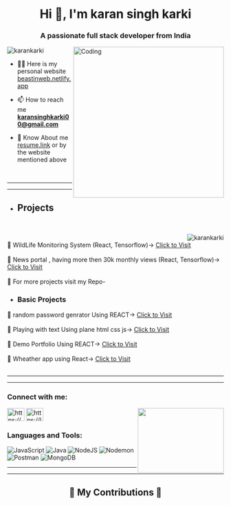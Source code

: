 <h1 align="center">Hi 👋, I'm <span>karan singh karki<span></h1>
<h3 align="center">A passionate full stack developer from India</h3>
<img align="right" src="https://media.giphy.com/media/RbDKaczqWovIugyJmW/giphy.gif" width="350" alt="Coding">

<p align="left"> <img src="https://komarev.com/ghpvc/?username=karankarki&label=Profile%20views&color=0e75b6&style=flat" alt="karankarki" /> </p>



- 👨‍💻 Here is my personal website [beastinweb.netlify.app](beastinweb.netlify.app)

- 📫 How to reach me **karansinghkarki00@gmail.com**

- 📄 Know About me [resume.link](resume.link) or by the website mentioned above

 <br>
 <hr>
  <hr>


 - <h2 align="left">  Projects </h2>
 <br>
 <p><img align="right"  src="https://github-readme-stats.vercel.app/api/top-langs?username=karankarki&show_icons=true&locale=en&layout=compact" alt="karankarki" /></p>
 <br>
 👾 WildLife Monitoring System (React, Tensorflow)->  <a href="https://wildeye.netlify.app/">Click to Visit</a><br><br>
 👾 News portal , having more then 30k monthly views (React, Tensorflow)->  <a href="https://kurmanchalakhbar.com/">Click to Visit</a><br><br>
  👾 For more projects visit my Repo-
 
 



  - <h3 align="left">Basic  Projects </h3>
 👾 random password genrator Using REACT->  <a href="https://karankarki.github.io/Password_genrator/">Click to Visit</a><br><br>
 👾 Playing with text Using plane html css js->  <a href="https://karankarki.github.io/Text_WEb_Reactjs/">Click to Visit</a><br><br>
 👾 Demo Portfolio Using REACT->  <a href="https://beastinweb.netlify.app/#Home">Click to Visit</a><br><br>
 👾 Wheather app using React->  <a href="https://beastweatherapp.netlify.app/">Click to Visit</a><br><br>
 
 

 <hr>
  <hr>
 


<h3 align="left">Connect with me:</h3>

<img align="right" width="200" height="150" src="https://i.imgflip.com/65efzo.gif"  />
<p align="left">
<a href="https://linkedin.com/in/https://www.linkedin.com/in/karan-singh-karki-/" target="blank"><img align="center" src="https://raw.githubusercontent.com/rahuldkjain/github-profile-readme-generator/master/src/images/icons/Social/linked-in-alt.svg" alt="https://www.linkedin.com/in/karan-singh-karki-/" height="30" width="40" /></a>
<a href="https://leetcode.com/karanSinghkarki/" target="blank"><img align="center" src="https://raw.githubusercontent.com/rahuldkjain/github-profile-readme-generator/master/src/images/icons/Social/leet-code.svg" alt="https://leetcode.com/karansinghkarki/" height="30" width="40" /></a>
</p>




<h3 align="left">Languages and Tools:</h3>

![JavaScript](https://img.shields.io/badge/javascript-%23323330.svg?style=for-the-badge&logo=javascript&logoColor=%23F7DF1E) ![Java](https://img.shields.io/badge/java-%23ED8B00.svg?style=for-the-badge&logo=openjdk&logoColor=white) ![NodeJS](https://img.shields.io/badge/node.js-6DA55F?style=for-the-badge&logo=node.js&logoColor=white) ![Nodemon](https://img.shields.io/badge/NODEMON-%23323330.svg?style=for-the-badge&logo=nodemon&logoColor=%BBDEAD) ![Postman](https://img.shields.io/badge/Postman-FF6C37?style=for-the-badge&logo=postman&logoColor=white) ![MongoDB](https://img.shields.io/badge/MongoDB-%234ea94b.svg?style=for-the-badge&logo=mongodb&logoColor=white)


<hr>
<hr>

<div align="center">
  <h2>🐍 My Contributions 🐍</h2>

</div>
